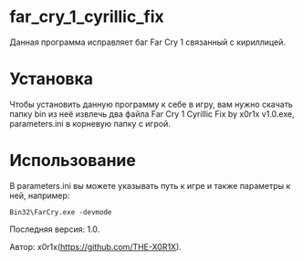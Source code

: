 # far_cry_1_cyrillic_fix
Данная программа исправляет баг Far Cry 1 связанный с кириллицей.

# Установка
Чтобы установить данную программу к себе в игру, вам нужно скачать папку bin из неё извлечь два файла Far Cry 1 Cyrillic Fix by x0r1x v1.0.exe, parameters.ini в корневую папку с игрой.

# Использование
В parameters.ini вы можете указывать путь к игре и также параметры к ней, например:

	Bin32\FarCry.exe -devmode
  
Последняя версия: 1.0.

Автор: x0r1x(https://github.com/THE-X0R1X).
